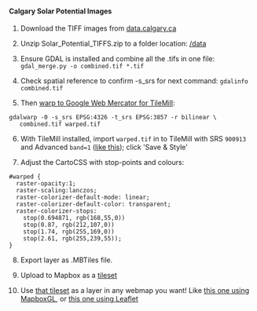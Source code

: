 #### Calgary Solar Potential Images

1. Download the TIFF images from [data.calgary.ca](https://data.calgary.ca/Environment/Solar-Potential-images-tiff-/yius-inbn)

2. Unzip Solar_Potential_TIFFS.zip to a folder location: [/data](/data)

3. Ensure GDAL is installed and combine all the .tifs in one file:
`gdal_merge.py -o combined.tif *.tif`

4. Check spatial reference to confirm -s_srs for next command:
`gdalinfo combined.tif`

5. Then [warp to Google Web Mercator for TileMill](https://tilemill-project.github.io/tilemill/docs/guides/reprojecting-geotiff/):
~~~~
gdalwarp -0 -s_srs EPSG:4326 -t_srs EPSG:3857 -r bilinear \
   combined.tif warped.tif
~~~~

6. With TileMill installed, import `warped.tif` in to TileMill with SRS `900913` and Advanced `band=1` ([like this](https://tilemill-project.github.io/tilemill/docs/guides/colorizing-single-band-raster-data/)); click 'Save & Style'

7. Adjust the CartoCSS with stop-points and colours:
~~~~
#warped {
  raster-opacity:1;
  raster-scaling:lanczos;
  raster-colorizer-default-mode: linear;
  raster-colorizer-default-color: transparent;
  raster-colorizer-stops:
    stop(0.694871, rgb(168,55,0))
    stop(0.87, rgb(212,107,0))
    stop(1.74, rgb(255,169,0))
    stop(2.61, rgb(255,239,55));
}
~~~~

8. Export layer as .MBTiles file.

9. Upload to Mapbox as a [tileset](https://www.mapbox.com/help/define-tileset/)

10. Use [that tileset](https://www.mapbox.com/studio/tilesets/camstark.d2tv0ze2/) as a layer in any webmap you want! Like [this one using MapboxGL](http://camstark.github.io/solar-potential), or [this one using Leaflet](http://camstark.github.io/solar-potential/index-leaflet.html)
